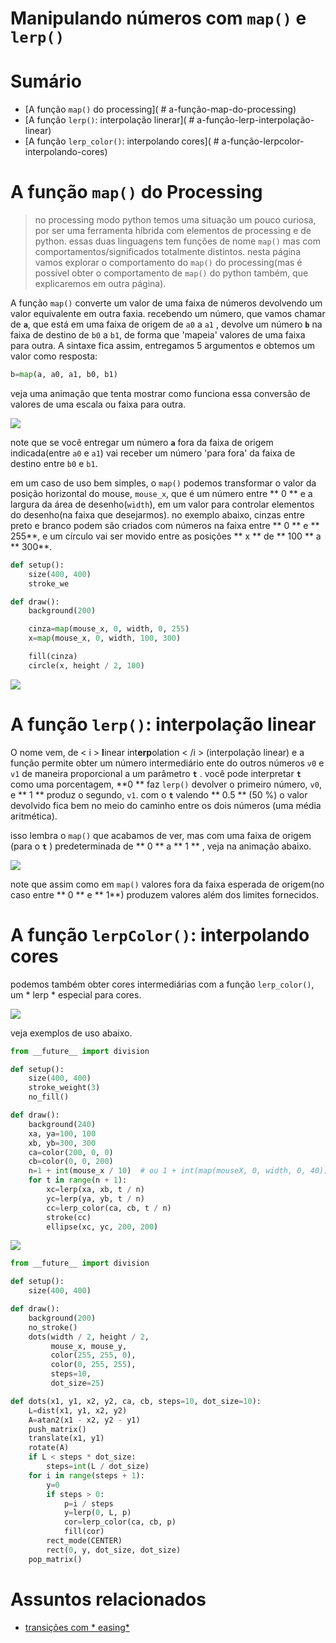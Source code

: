 # Manipulando números com `map()` e `lerp()`

# Sumário

- [A função `map()` do processing](  # a-função-map-do-processing)
- [A função `lerp()`: interpolação linerar](  # a-função-lerp-interpolação-linear)
- [A função `lerp_color()`: interpolando cores](  # a-função-lerpcolor-interpolando-cores)

# A função `map()` do Processing

> no processing modo python temos uma situação um pouco curiosa, por ser uma ferramenta híbrida com elementos de processing e de python. essas duas linguagens tem funções de nome `map()` mas com comportamentos/significados totalmente distintos. nesta página vamos explorar o comportamento do `map()` do processing(mas é possível obter o comportamento de `map()` do python também, que explicaremos em outra página).

A função `map()` converte um valor de uma faixa de números devolvendo um valor equivalente em outra faxia. recebendo um número, que vamos chamar de **`a`**, que está em uma faixa de origem de `a0`  a `a1` , devolve um número **`b`**  na faixa de destino de `b0` a `b1`, de forma que 'mapeia' valores de uma faixa para outra. A sintaxe fica assim, entregamos 5 argumentos e obtemos um valor como resposta:

```python
b=map(a, a0, a1, b0, b1)
```

veja uma animação que tenta mostrar como funciona essa conversão de valores de uma escala ou faixa para outra.

![](assets/map_2.gif)

note que se você entregar um número **`a`** fora da faixa de origem indicada(entre `a0` e `a1`) vai receber um número 'para fora' da faixa de destino entre `b0` e `b1`.

em um caso de uso bem simples, o `map()` podemos transformar o valor da posição horizontal do mouse, `mouse_x`, que é um número entre ** 0 ** e a largura da área de desenho(`width`), em um valor para controlar elementos do desenho(na faixa que desejarmos).  no exemplo abaixo, cinzas entre preto e branco podem são criados com números na faixa entre ** 0 ** e ** 255**, e um círculo vai ser movido entre as posições ** x ** de ** 100 ** a ** 300**.

```python
def setup():
    size(400, 400)
    stroke_we

def draw():
    background(200)

    cinza=map(mouse_x, 0, width, 0, 255)
    x=map(mouse_x, 0, width, 100, 300)

    fill(cinza)
    circle(x, height / 2, 100)
```

![](assets/map_1.gif)

# A função `lerp()`: interpolação linear

O nome vem, de  < i > **l**inear int**erp**olation < /i > (interpolação linear) e a função permite obter um número intermediário ente do outros números `v0` e `v1` de maneira proporcional a um parâmetro **`t`** . você pode interpretar **`t`** como uma porcentagem, **0 ** faz `lerp()` devolver o primeiro número, `v0`, e ** 1 **  produz o segundo, `v1`.  com o **`t`**  valendo  ** 0.5 ** (50 %) o valor devolvido fica bem no meio do caminho entre os dois números (uma média aritmética).

isso lembra o `map()` que acabamos de ver, mas com uma faixa de origem (para o **`t`** ) predeterminada de  ** 0 ** a ** 1 ** , veja na animação abaixo.

![](assets/lerp_1.gif)

note que assim como em `map()` valores fora da faixa esperada de origem(no caso entre ** 0 ** e ** 1**) produzem valores além dos limites fornecidos.


# A função `lerpColor()`: interpolando cores

podemos também obter cores intermediárias com a função `lerp_color()`, um * lerp * especial para cores.

![](assets/lerp_3.gif)

veja exemplos de uso abaixo.

```python
from __future__ import division

def setup():
    size(400, 400)
    stroke_weight(3)
    no_fill()

def draw():
    background(240)
    xa, ya=100, 100
    xb, yb=300, 300
    ca=color(200, 0, 0)
    cb=color(0, 0, 200)
    n=1 + int(mouse_x / 10)  # ou 1 + int(map(mouseX, 0, width, 0, 40))
    for t in range(n + 1):
        xc=lerp(xa, xb, t / n)
        yc=lerp(ya, yb, t / n)
        cc=lerp_color(ca, cb, t / n)
        stroke(cc)
        ellipse(xc, yc, 200, 200)
```
![](assets/lerp_3b.gif)

```python
from __future__ import division

def setup():
    size(400, 400)

def draw():
    background(200)
    no_stroke()
    dots(width / 2, height / 2,
         mouse_x, mouse_y,
         color(255, 255, 0),
         color(0, 255, 255),
         steps=10,
         dot_size=25)

def dots(x1, y1, x2, y2, ca, cb, steps=10, dot_size=10):
    L=dist(x1, y1, x2, y2)
    A=atan2(x1 - x2, y2 - y1)
    push_matrix()
    translate(x1, y1)
    rotate(A)
    if L < steps * dot_size:
        steps=int(L / dot_size)
    for i in range(steps + 1):
        y=0
        if steps > 0:
            p=i / steps
            y=lerp(0, L, p)
            cor=lerp_color(ca, cb, p)
            fill(cor)
        rect_mode(CENTER)
        rect(0, y, dot_size, dot_size)
    pop_matrix()
```

# Assuntos relacionados

- [transições com * easing*](easing.md)

